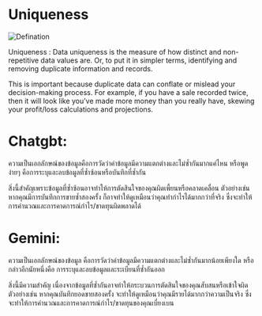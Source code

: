 # Uniqueness

  
![Defination](https://www.ovaledge.com/blog/data-quality-metrics)

Uniqueness :
Data uniqueness is the measure of how distinct and non-repetitive data values are. Or, to put it in simpler terms, identifying and removing duplicate information and records.

This is important because duplicate data can conflate or mislead your decision-making process. For example, if you have a sale recorded twice, then it will look like you’ve made more money than you really have, skewing your profit/loss calculations and projections.

# Chatgbt:
ความเป็นเอกลักษณ์ของข้อมูลคือการวัดว่าค่าข้อมูลมีความแตกต่างและไม่ซ้ำกันมากแค่ไหน หรือพูดง่ายๆ คือการระบุและลบข้อมูลที่ซ้ำซ้อนหรือบันทึกที่ซ้ำกัน

สิ่งนี้สำคัญเพราะข้อมูลที่ซ้ำซ้อนอาจทำให้การตัดสินใจของคุณผิดเพี้ยนหรือคลาดเคลื่อน ตัวอย่างเช่น หากคุณมีการบันทึกการขายซ้ำสองครั้ง ก็อาจทำให้ดูเหมือนว่าคุณทำกำไรได้มากกว่าที่จริง ซึ่งจะทำให้การคำนวณและการคาดการณ์กำไร/ขาดทุนผิดพลาดได้

# Gemini:
ความเป็นเอกลักษณ์ของข้อมูล คือการวัดว่าค่าข้อมูลมีความแตกต่างและไม่ซ้ำกันมากน้อยเพียงใด หรือกล่าวอีกนัยหนึ่งคือ การระบุและลบข้อมูลและระเบียนที่ซ้ำกันออก

สิ่งนี้มีความสำคัญ เนื่องจากข้อมูลที่ซ้ำกันอาจทำให้กระบวนการตัดสินใจของคุณสับสนหรือเข้าใจผิด ตัวอย่างเช่น หากคุณบันทึกยอดขายสองครั้ง จะทำให้ดูเหมือนว่าคุณมีรายได้มากกว่าความเป็นจริง ซึ่งจะทำให้การคำนวณและการคาดการณ์กำไร/ขาดทุนของคุณเบี่ยงเบน

